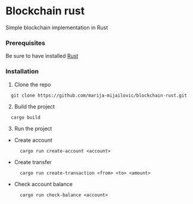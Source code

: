 # Blockchain rust
Simple blockchain implementation in Rust

### Prerequisites
  
  Be sure to have installed [Rust](https://www.rust-lang.org/learn/get-started)

### Installation

1. Clone the repo
  ```
    git clone https://github.com/marija-mijailovic/blockchain-rust.git
  ```

2. Build the project
  ```
    cargo build
  ```
  
3. Run the project 
- Create account
  ``` 
    cargo run create-account <account> 
  ```
- Create transfer
  ``` 
    cargo run create-transaction <from> <to> <amount> 
  ```
- Check account balance  
  ``` 
    cargo run check-balance <account> 
  ```
